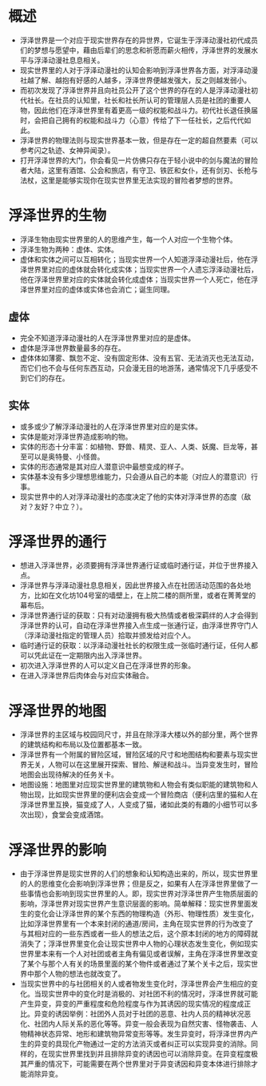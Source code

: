 # 概述  
* 浮泽世界是一个对应于现实世界存在的异世界，它诞生于浮泽动漫社初代成员们的梦想与愿望中，藉由后辈们的思念和祈愿而薪火相传，浮泽世界的发展水平与浮泽动漫社息息相关。
* 现实世界里的人对于浮泽动漫社的认知会影响到浮泽世界各方面，对浮泽动漫社越了解、越抱有好感的人越多，浮泽世界便越发强大，反之则越发弱小。 
* 而初次发现了浮泽世界并且向社员公开了这个世界的存在的人是浮泽动漫社初代社长。在社员的认知里，社长和社长所认可的管理层人员是社团的重要人物，因此他们在浮泽世界里有着更高一级的权能和战斗力。初代社长退任换届时，会把自己拥有的权能和战斗力（心意）传给了下一任社长，之后代代如此。
* 浮泽世界的物理法则与现实世界基本一致，但是存在一定的超自然要素（可以参考闪之轨迹、女神异闻录）。
* 打开浮泽世界的大门，你会看见一片仿佛只存在于轻小说中的剑与魔法的冒险者大陆，这里有酒馆、公会和旅店，有守卫、铁匠和女仆，还有剑刃、长枪与法杖，这里是能够实现你在现实世界里无法实现的冒险者梦想的世界。

# 浮泽世界的生物  
* 浮泽生物由现实世界里的人的思维产生，每一个人对应一个生物个体。
* 浮泽生物为两种：虚体、实体。
* 虚体和实体之间可以互相转化；当现实世界一个人知道浮泽动漫社后，他在浮泽世界里对应的虚体就会转化成实体；当现实世界一个人遗忘浮泽动漫社后，他在浮泽世界里对应的实体就会转化成虚体；当现实世界一个人死亡，他在浮泽世界里对应的虚体或实体也会消亡；诞生同理。
## 虚体
* 完全不知道浮泽动漫社的人在浮泽世界里对应的是虚体。
* 虚体是浮泽世界数量最多的存在。
* 虚体体如薄雾、飘忽不定、没有固定形体、没有五官、无法消灭也无法互动，而它们也不会与任何东西互动，只会漫无目的地游荡，通常情况下几乎感受不到它们的存在。
## 实体
* 或多或少了解浮泽动漫社的人在浮泽世界里对应的是实体。
* 实体是能对浮泽世界造成影响的物。
* 实体的形态十分丰富：如植物、野兽、精灵、亚人、人类、妖魔、巨龙等，甚至可以是奥特曼、小怪兽。
* 实体的形态通常是其对应人潜意识中最想变成的样子。
* 实体基本没有多少理想思维能力，只会遵从自己的本能（对应人的潜意识）行事。
* 现实世界中的人对浮泽动漫社的态度决定了他的实体对浮泽世界的态度（敌对？友好？中立？）。

# 浮泽世界的通行
* 想进入浮泽世界，必须要拥有浮泽世界通行证或临时通行证，并位于世界接入点。
* 浮泽世界与浮泽动漫社息息相关，因此世界接入点在社团活动范围的各处地方，比如在文化坊104号室的墙壁上，在上院二楼的厕所里，或者在菁菁堂的幕布后。
* 浮泽世界通行证的获取：只有对动漫拥有极大热情或者极深羁绊的人才会得到浮泽世界的认可，自动在浮泽世界接入点生成一张通行证，由浮泽世界守门人（浮泽动漫社指定的管理人员）拾取并颁发给对应个人。
* 临时通行证的获取：以浮泽动漫社社长的权限生成一张临时通行证，任何人都可以凭此证在一定期限内出入浮泽世界。
* 初次进入浮泽世界的人可以定义自己在浮泽世界的形象。
* 在进入浮泽世界后肉体会与对应实体融合。

# 浮泽世界的地图  
* 浮泽世界的主区域与校园同尺寸，并且在除浮泽大楼以外的部分里，两个世界的建筑结构和布局以及位置都基本一致。
* 浮泽世界有一个附属的冒险区域，冒险区域的尺寸和地图结构和要素与现实世界无关，人物可以在这里展开探索、冒险、解谜和战斗。当异变发生时，冒险地图会出现待解决的任务关卡。
* 地图设施：地图里对应现实世界里的建筑物和人物会有类似职能的建筑物和人物出现，比如现实世界里的便利店会变成一个冒险商店（便利店里的猫和人在浮泽世界里互换，猫变成了人，人变成了猫，诸如此类的有趣的小细节可以多次出现），食堂会变成酒馆。

# 浮泽世界的影响  
* 由于浮泽世界是现实世界的人们的想象和认知构造出来的，所以，现实世界里的人的思维变化会影响到浮泽世界；但是反之，如果有人在浮泽世界里做了一些事情也会影响到现实世界里的人。即，现实世界对浮泽世界产生物质层面的影响，浮泽世界对现实世界产生意识层面的影响。简单解释：现实世界里面发生的变化会让浮泽世界的某个东西的物理构造（外形、物理性质）发生变化，比如浮泽世界里有一个本来封闭的通道/房间，主角在现实世界的行为改变了与其相对应的一些东西或者一些人的想法之后，这个原本封闭的地方的障碍就消失了；浮泽世界里变化会让现实世界中人物的心理状态发生变化，例如现实世界里本来有一个人对社团或者主角有偏见或者误解，主角在浮泽世界里改变了某个与那个人有关的场景里面的某个物件或者通过了某个关卡之后，现实世界中那个人物的想法也就改变了。
* 当现实世界中的与社团相关的人或者物发生变化时，浮泽世界会产生相应的变化。当现实世界中的变化时是消极的、对社团不利的情况时，浮泽世界就可能产生异变，异变的严重程度和危险程度与作为其诱因的现实情况的程度成正比。异变的诱因举例：社团外人员对于社团的恶意、社内人员的精神状况恶化、社团内人际关系的恶化等等。异变一般会表现为自然灾害、怪物袭击、人物精神状态异常、地形和建筑物异常变形等等。发生异变时，将浮泽世界内产生的异变的具现化产物通过一定的方法消灭或者纠正可以实现异变的消除。同样的，在现实世界里找到并且排除异变的诱因也可以消除异变。在异变程度极其严重的情况下，可能需要在两个世界里对于异变诱因和异变本体进行排除才能消除异变。
